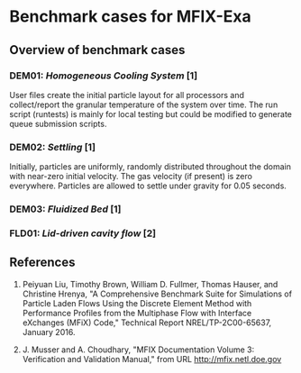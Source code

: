 # Benchmark cases for MFIX-Exa


## Overview of benchmark cases

### DEM01: _Homogeneous Cooling System_ [1]

User files create the initial particle layout for all processors and collect/report the granular temperature of the system over time. The run script (runtests) is mainly for local testing but could be modified to generate queue submission scripts.

### DEM02: _Settling_ [1]

Initially, particles are uniformly, randomly distributed throughout the domain with near-zero initial velocity. The gas velocity (if present) is zero everywhere. Particles are allowed to settle under gravity for 0.05 seconds.

### DEM03: _Fluidized Bed_ [1]


### FLD01: _Lid-driven cavity flow_ [2]


## References
1. Peiyuan Liu, Timothy Brown, William D. Fullmer, Thomas Hauser, and Christine Hrenya, "A Comprehensive Benchmark Suite for Simulations of Particle Laden Flows Using the Discrete Element Method with Performance Profiles from the Multiphase Flow with Interface eXchanges (MFiX) Code," Technical Report NREL/TP-2C00-65637, January 2016.

2. J. Musser and A. Choudhary, "MFIX Documentation Volume 3: Verification and Validation Manual," from URL http://mfix.netl.doe.gov
